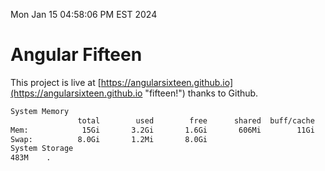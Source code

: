Mon Jan 15 04:58:06 PM EST 2024

# Angular Fifteen


This project is live at [https://angularsixteen.github.io](https://angularsixteen.github.io "fifteen!") thanks to Github.

```bash
System Memory
               total        used        free      shared  buff/cache   available
Mem:            15Gi       3.2Gi       1.6Gi       606Mi        11Gi        12Gi
Swap:          8.0Gi       1.2Mi       8.0Gi
System Storage
483M	.

